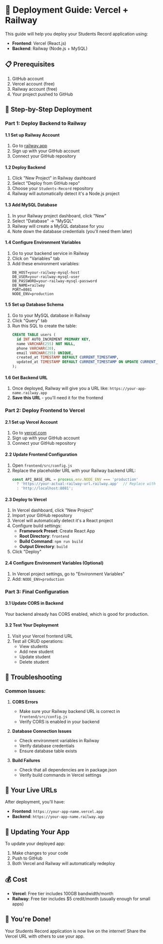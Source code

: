 # 🚀 Deployment Guide: Vercel + Railway

This guide will help you deploy your Students Record application using:
- **Frontend**: Vercel (React.js)
- **Backend**: Railway (Node.js + MySQL)

## 📋 Prerequisites

1. GitHub account
2. Vercel account (free)
3. Railway account (free)
4. Your project pushed to GitHub

## 🎯 Step-by-Step Deployment

### Part 1: Deploy Backend to Railway

#### 1.1 Set up Railway Account
1. Go to [railway.app](https://railway.app)
2. Sign up with your GitHub account
3. Connect your GitHub repository

#### 1.2 Deploy Backend
1. Click "New Project" in Railway dashboard
2. Select "Deploy from GitHub repo"
3. Choose your `Students-Record` repository
4. Railway will automatically detect it's a Node.js project

#### 1.3 Add MySQL Database
1. In your Railway project dashboard, click "New"
2. Select "Database" → "MySQL"
3. Railway will create a MySQL database for you
4. Note down the database credentials (you'll need them later)

#### 1.4 Configure Environment Variables
1. Go to your backend service in Railway
2. Click on "Variables" tab
3. Add these environment variables:
   ```
   DB_HOST=your-railway-mysql-host
   DB_USER=your-railway-mysql-user
   DB_PASSWORD=your-railway-mysql-password
   DB_NAME=railway
   PORT=8081
   NODE_ENV=production
   ```

#### 1.5 Set up Database Schema
1. Go to your MySQL database in Railway
2. Click "Query" tab
3. Run this SQL to create the table:
   ```sql
   CREATE TABLE users (
     id INT AUTO_INCREMENT PRIMARY KEY,
     name VARCHAR(255) NOT NULL,
     phone VARCHAR(20),
     email VARCHAR(255) UNIQUE,
     created_at TIMESTAMP DEFAULT CURRENT_TIMESTAMP,
     updated_at TIMESTAMP DEFAULT CURRENT_TIMESTAMP ON UPDATE CURRENT_TIMESTAMP
   );
   ```

#### 1.6 Get Backend URL
1. Once deployed, Railway will give you a URL like: `https://your-app-name.railway.app`
2. **Save this URL** - you'll need it for the frontend

### Part 2: Deploy Frontend to Vercel

#### 2.1 Set up Vercel Account
1. Go to [vercel.com](https://vercel.com)
2. Sign up with your GitHub account
3. Connect your GitHub repository

#### 2.2 Update Frontend Configuration
1. Open `frontend/src/config.js`
2. Replace the placeholder URL with your Railway backend URL:
   ```javascript
   const API_BASE_URL = process.env.NODE_ENV === 'production' 
     ? 'https://your-actual-railway-url.railway.app'  // Replace with your actual Railway URL
     : 'http://localhost:8081';
   ```

#### 2.3 Deploy to Vercel
1. In Vercel dashboard, click "New Project"
2. Import your GitHub repository
3. Vercel will automatically detect it's a React project
4. Configure build settings:
   - **Framework Preset**: Create React App
   - **Root Directory**: `frontend`
   - **Build Command**: `npm run build`
   - **Output Directory**: `build`
5. Click "Deploy"

#### 2.4 Configure Environment Variables (Optional)
1. In Vercel project settings, go to "Environment Variables"
2. Add: `NODE_ENV=production`

### Part 3: Final Configuration

#### 3.1 Update CORS in Backend
Your backend already has CORS enabled, which is good for production.

#### 3.2 Test Your Deployment
1. Visit your Vercel frontend URL
2. Test all CRUD operations:
   - View students
   - Add new student
   - Update student
   - Delete student

## 🔧 Troubleshooting

### Common Issues:

1. **CORS Errors**
   - Make sure your Railway backend URL is correct in `frontend/src/config.js`
   - Verify CORS is enabled in your backend

2. **Database Connection Issues**
   - Check environment variables in Railway
   - Verify database credentials
   - Ensure database table exists

3. **Build Failures**
   - Check that all dependencies are in package.json
   - Verify build commands in Vercel settings

## 📱 Your Live URLs

After deployment, you'll have:
- **Frontend**: `https://your-app-name.vercel.app`
- **Backend**: `https://your-app-name.railway.app`

## 🔄 Updating Your App

To update your deployed app:
1. Make changes to your code
2. Push to GitHub
3. Both Vercel and Railway will automatically redeploy

## 💰 Cost

- **Vercel**: Free tier includes 100GB bandwidth/month
- **Railway**: Free tier includes $5 credit/month (usually enough for small apps)

## 🎉 You're Done!

Your Students Record application is now live on the internet! Share the Vercel URL with others to use your app.
